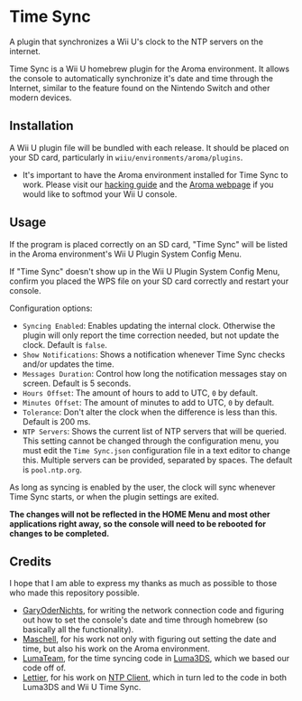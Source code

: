 # Time Sync

A plugin that synchronizes a Wii U's clock to the NTP servers on the internet.

Time Sync is a Wii U homebrew plugin for the Aroma environment. It allows the
console to automatically synchronize it's date and time through the Internet, similar to
the feature found on the Nintendo Switch and other modern devices.

## Installation
A Wii U plugin file will be bundled with each release. It should be placed on your SD
card, particularly in `wiiu/environments/aroma/plugins`.
* It's important to have the Aroma environment installed for Time Sync to
  work. Please visit our [hacking guide](https://wiiu.hacks.guide/) and the [Aroma
  webpage](https://aroma.foryour.cafe/) if you would like to softmod your Wii U console.

## Usage
If the program is placed correctly on an SD card, "Time Sync" will be listed in the Aroma
environment's Wii U Plugin System Config Menu.

If "Time Sync" doesn't show up in the Wii U Plugin System Config Menu, confirm you
placed the WPS file on your SD card correctly and restart your console.

Configuration options:

* `Syncing Enabled`: Enables updating the internal clock. Otherwise the
  plugin will only report the time correction needed, but not update the clock. Default is
  `false`.
* `Show Notifications`: Shows a notification whenever Time Sync checks and/or updates the
  time.
* `Messages Duration`: Control how long the notification messages stay on screen. Default
  is 5 seconds.
* `Hours Offset`: The amount of hours to add to UTC, `0` by default.
* `Minutes Offset`: The amount of minutes to add to UTC, `0` by default.
* `Tolerance`: Don't alter the clock when the difference is less than this. Default is 200
  ms.
* `NTP Servers`: Shows the current list of NTP servers that will be queried. This setting
  cannot be changed through the configuration menu, you must edit the `Time Sync.json`
  configuration file in a text editor to change this. Multiple servers can be provided,
  separated by spaces. The default is `pool.ntp.org`.

As long as syncing is enabled by the user, the clock will sync whenever Time Sync starts,
or when the plugin settings are exited.

**The changes will not be reflected in the HOME Menu and most other applications right
away, so the console will need to be rebooted for changes to be completed.**

## Credits
I hope that I am able to express my thanks as much as possible to those who made this
repository possible.
* [GaryOderNichts](https://github.com/GaryOderNichts), for writing the network connection
  code and figuring out how to set the console's date and time through homebrew (so
  basically all the functionality).
* [Maschell](https://github.com/Maschell), for his work not only with figuring out setting
  the date and time, but also his work on the Aroma environment.
* [LumaTeam](https://github.com/LumaTeam), for the time syncing code in
  [Luma3DS](https://github.com/LumaTeam/Luma3DS), which we based our code off of.
* [Lettier](https://github.com/lettier), for his work on [NTP
  Client](https://github.com/lettier/ntpclient), which in turn led to the code in both
  Luma3DS and Wii U Time Sync.
